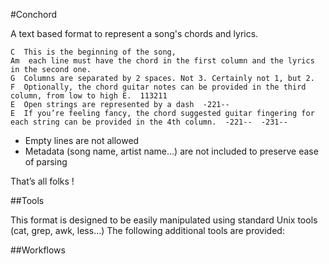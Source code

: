 #Conchord

A text based format to represent a song's chords and lyrics.

```
C  This is the beginning of the song,
Am  each line must have the chord in the first column and the lyrics in the second one.
G  Columns are separated by 2 spaces. Not 3. Certainly not 1, but 2.
F  Optionally, the chord guitar notes can be provided in the third column, from low to high E.  113211
E  Open strings are represented by a dash  -221--
E  If you’re feeling fancy, the chord suggested guitar fingering for each string can be provided in the 4th column.  -221--  -231--
```

* Empty lines are not allowed
* Metadata (song name, artist name...) are not included to preserve ease of parsing

That’s all folks !

##Tools

This format is designed to be easily manipulated using standard Unix tools (cat, grep, awk, less...)
The following additional tools are provided:

##Workflows


